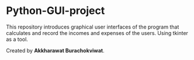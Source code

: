# Python-GUI-project

This repository introduces graphical user interfaces of the program that calculates and record the incomes and expenses of the users. Using tkinter as a tool.

Created by **Akkharawat Burachokviwat**.
